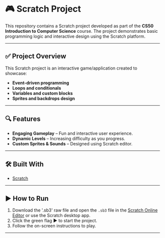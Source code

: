 # 🎮 Scratch Project  

This repository contains a Scratch project developed as part of the **CS50 Introduction to Computer Science** course. The project demonstrates basic programming logic and interactive design using the Scratch platform.  

---

## ✅ Project Overview  
This Scratch project is an interactive game/application created to showcase:  
- **Event-driven programming**  
- **Loops and conditionals**  
- **Variables and custom blocks**  
- **Sprites and backdrops design**  

---

## 🔍 Features  
- **Engaging Gameplay** – Fun and interactive user experience.  
- **Dynamic Levels** – Increasing difficulty as you progress.  
- **Custom Sprites & Sounds** – Designed using Scratch editor.  

---

## 🛠 Built With  
- [Scratch](https://scratch.mit.edu/)  

---

## ▶️ How to Run  
1. Download the '.sb3' raw file and open the `.sb3` file in the [Scratch Online Editor](https://scratch.mit.edu/projects/editor/) or use the Scratch desktop app.  
2. Click the green flag **▶** to start the project.  
3. Follow the on-screen instructions to play.  

---
